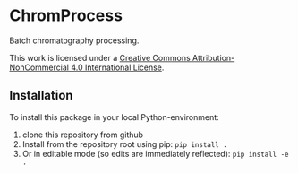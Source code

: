 # ChromProcess

Batch chromatography processing.

This work is licensed under a
[Creative Commons Attribution-NonCommercial 4.0 International License][cc-by-nc].

## Installation

To install this package in your local Python-environment:

1. clone this repository from github
2. Install from the repository root using pip: `pip install .`
3. Or in editable mode (so edits are immediately reflected): `pip install -e .`

[cc-by-nc]: https://creativecommons.org/licenses/by-nc/4.0